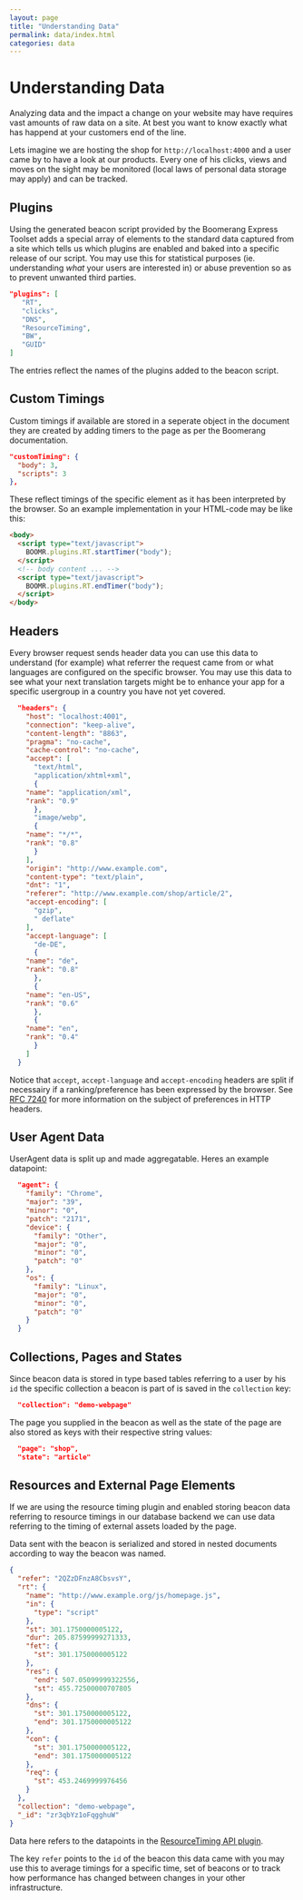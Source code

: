 ```yaml
---
layout: page
title: "Understanding Data"
permalink: data/index.html
categories: data
---
```


# Understanding Data

Analyzing data and the impact a change on your website may have requires vast amounts of raw data on a site.
At best you want to know exactly what has happend at your customers end of the line.

Lets imagine we are hosting the shop for `http://localhost:4000` and a user came by to have a look at our
products. Every one of his clicks, views and moves on the sight may be monitored (local laws of personal data
storage may apply) and can be tracked.

## Plugins

Using the generated beacon script provided by the Boomerang Express Toolset adds a special array of elements to
the standard data captured from a site which tells us which plugins are enabled and baked into a specific release
of our script. You may use this for statistical purposes (ie. understanding *what* your users are interested in) or
abuse prevention so as to prevent unwanted third parties.

```json
"plugins": [
   "RT",
   "clicks",
   "DNS",
   "ResourceTiming",
   "BW",
   "GUID"
]
```
The entries reflect the names of the plugins added to the beacon script.

## Custom Timings

Custom timings if available are stored in a seperate object in the document they are created by adding timers to
the page as per the Boomerang documentation.

```json
"customTiming": {
  "body": 3,
  "scripts": 3
},
```

These reflect timings of the specific element as it has been interpreted by the browser. So an example implementation
in your HTML-code may be like this:

```html
<body>
  <script type="text/javascript">
    BOOMR.plugins.RT.startTimer("body");
  </script>
  <!-- body content ... -->
  <script type="text/javascript">
    BOOMR.plugins.RT.endTimer("body");
  </script>	
</body>
```

## Headers

Every browser request sends header data you can use this data to understand (for example) what referrer the request
came from or what languages are configured on the specific browser. You may use this data to see what your next
translation targets might be to enhance your app for a specific usergroup in a country you have not yet covered.

```json
  "headers": {
    "host": "localhost:4001",
    "connection": "keep-alive",
    "content-length": "8863",
    "pragma": "no-cache",
    "cache-control": "no-cache",
    "accept": [
      "text/html",
      "application/xhtml+xml",
      {
	"name": "application/xml",
	"rank": "0.9"
      },
      "image/webp",
      {
	"name": "*/*",
	"rank": "0.8"
      }
    ],
    "origin": "http://www.example.com",
    "content-type": "text/plain",
    "dnt": "1",
    "referer": "http://www.example.com/shop/article/2",
    "accept-encoding": [
      "gzip",
      " deflate"
    ],
    "accept-language": [
      "de-DE",
      {
	"name": "de",
	"rank": "0.8"
      },
      {
	"name": "en-US",
	"rank": "0.6"
      },
      {
	"name": "en",
	"rank": "0.4"
      }
    ]
  }
```

Notice that `accept`, `accept-language` and `accept-encoding` headers are split if necessairy if a
ranking/preference has been expressed by the browser. See [RFC 7240](http://tools.ietf.org/html/rfc7240) for more
information on the subject of preferences in HTTP headers.

## User Agent Data

UserAgent data is split up and made aggregatable. Heres an example datapoint:

```json
  "agent": {
    "family": "Chrome",
    "major": "39",
    "minor": "0",
    "patch": "2171",
    "device": {
      "family": "Other",
      "major": "0",
      "minor": "0",
      "patch": "0"
    },
    "os": {
      "family": "Linux",
      "major": "0",
      "minor": "0",
      "patch": "0"
    }
  }
```

## Collections, Pages and States

Since beacon data is stored in type based tables referring to a user by his `id` the specific collection a
beacon is part of is saved in the `collection` key:

```json
  "collection": "demo-webpage"
```

The page you supplied in the beacon as well as the state of the page are also stored as keys with their respective
string values:

```json
  "page": "shop",
  "state": "article"
```

## Resources and External Page Elements

If we are using the resource timing plugin and enabled storing beacon data referring to resource timings in our
database backend we can use data referring to the timing of external assets loaded by the page.

Data sent with the beacon is serialized and stored in nested documents according to way the beacon was named.

```json
{
  "refer": "2QZzDFnzA8CbsvsY",
  "rt": {
    "name": "http://www.example.org/js/homepage.js",
    "in": {
      "type": "script"
    },
    "st": 301.1750000005122,
    "dur": 205.87599999271333,
    "fet": {
      "st": 301.1750000005122
    },
    "res": {
      "end": 507.05099999322556,
      "st": 455.72500000707805
    },
    "dns": {
      "st": 301.1750000005122,
      "end": 301.1750000005122
    },
    "con": {
      "st": 301.1750000005122,
      "end": 301.1750000005122
    },
    "req": {
      "st": 453.2469999976456
    }
  },
  "collection": "demo-webpage",
  "_id": "zr3qbYz1oFqgghuW"
}

```

Data here refers to the datapoints in the [ResourceTiming API plugin](http://www.lognormal.com/boomerang/doc/api/restiming.html).

The key `refer` points to the `id` of the beacon this data came with you may use this to average timings for a
specific time, set of beacons or to track how performance has changed between changes in your other infrastructure.

